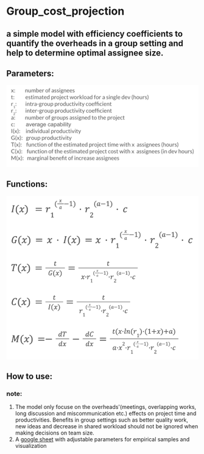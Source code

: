 # Group_cost_projection

## a simple model with efficiency coefficients to quantify the overheads in a group setting and help to determine optimal assignee size.

## Parameters:
![alt text](https://github.com/steven-mindswire/Group_cost_projection/blob/main/Screen%20Shot%202023-06-06%20at%204.43.25%20PM.png)

## Functions:
![alt text](https://github.com/steven-mindswire/Group_cost_projection/blob/main/Screen%20Shot%202023-06-06%20at%201.29.24%20PM.png)

## How to use:


### note: 
1. The model only focuse on the overheads'(meetings, overlapping works, long discussion and miscommunication etc.) effects on project time and productivities. Benefits in group settings such as better quality work, new ideas and decrease in shared workload should not be ignored when making decisions on team size.
2. A [google sheet](https://docs.google.com/spreadsheets/d/1-kNHM5otdXNKMPb-EecDQZw4IOYc2mlzqqTKs5px_cg/edit?usp=sharing) with adjustable parameters for empirical samples and visualization
